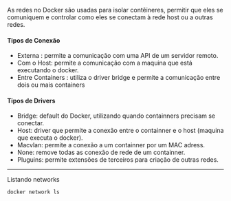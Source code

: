 As redes no Docker são usadas para isolar contêineres, permitir que eles se comuniquem e controlar como eles se conectam à rede host ou a outras redes.

#### Tipos de Conexão

- Externa : permite a comunicação com uma API de um servidor remoto.
- Com o Host: permite a comunicação com a maquina que está executando o docker.
- Entre Containers : utiliza o driver bridge e permite a comunicação entre dois ou mais containers

#### Tipos de Drivers
- Bridge: default do Docker, utilizando quando containners precisam se conectar.
- Host: driver que permite a conexão entre o containner e o host (maquina que executa o docker).
- Macvlan: permite a conexão a um containner por um MAC adress.
- None: remove todas as conexão de rede de um containner.
- Pluguins: permite extensões de terceiros para criação de outras redes.

-----------------------------
Listando networks
```bash
docker network ls
```
